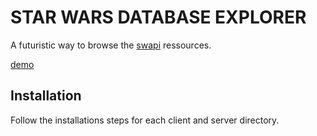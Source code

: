 # STAR WARS DATABASE EXPLORER
A futuristic way to browse the [swapi](https://swapi.dev/) ressources.

[demo](https://swexplorer.benaben.space)

## Installation
Follow the installations steps for each client and server directory.
